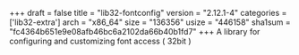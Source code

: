 +++
draft = false
title = "lib32-fontconfig"
version = "2.12.1-4"
categories = ['lib32-extra']
arch = "x86_64"
size = "136356"
usize = "446158"
sha1sum = "fc4364b651e9e08afb46bc6a2102da66b40b1fd7"
+++
A library for configuring and customizing font access ( 32bit )
